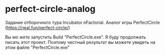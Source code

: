 # perfect-circle-analog
Задание отборочного тура Incubator nFactorial. Аналог игры PerfectCircle (https://neal.fun/perfect-circle/)

Вы мо жете запустить Build "PerfectCircle.exe". Я буду продолжать писать этот проект. Поэтому честный результат вы можете увидеть на этом файле "PerfectCircle.exe"
